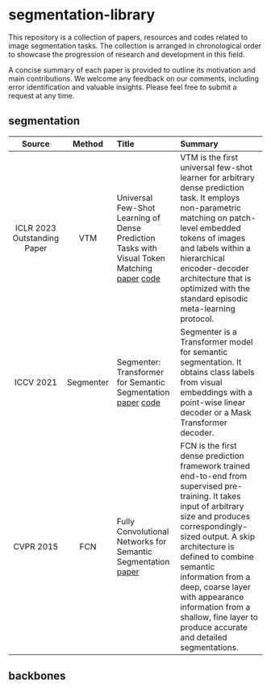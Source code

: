 # segmentation-library

This repository is a collection of papers, resources and codes related to image segmentation tasks. The collection is arranged in chronological order to showcase the progression of research and development in this field.

A concise summary of each paper is provided to outline its motivation and main contributions. We welcome any feedback on our comments, including error identification and valuable insights. Please feel free to submit a request at any time.

## segmentation

| Source | Method | Title | Summary |
|:------:|:------:|:----- |:------- |
| ICLR 2023 <br> Outstanding Paper | VTM | Universal Few-Shot Learning of Dense Prediction Tasks with Visual Token Matching [paper](https://openreview.net/pdf?id=88nT0j5jAn) [code](https://github.com/GitGyun/visual_token_matching) | VTM is the first universal few-shot learner for arbitrary dense prediction task. It employs non-parametric matching on patch-level embedded tokens of images and labels within a hierarchical encoder-decoder architecture that is optimized with the standard episodic meta-learning protocol. |
| ICCV 2021 | Segmenter | Segmenter: Transformer for Semantic Segmentation [paper](https://openaccess.thecvf.com/content/ICCV2021/papers/Strudel_Segmenter_Transformer_for_Semantic_Segmentation_ICCV_2021_paper.pdf) [code](https://github.com/rstrudel/segmenter) | Segmenter is a Transformer model for semantic segmentation. It obtains class labels from visual embeddings with a point-wise linear decoder or a Mask Transformer decoder. |
| CVPR 2015 | FCN | Fully Convolutional Networks for Semantic Segmentation [paper](https://openaccess.thecvf.com/content_cvpr_2015/papers/Long_Fully_Convolutional_Networks_2015_CVPR_paper.pdf) | FCN is the first dense prediction framework trained end-to-end from supervised pre-training. It takes input of arbitrary size and produces correspondingly-sized output. A skip architecture is defined to combine semantic information from a deep, coarse layer with appearance information from a shallow, fine layer to produce accurate and detailed segmentations. |

## backbones









